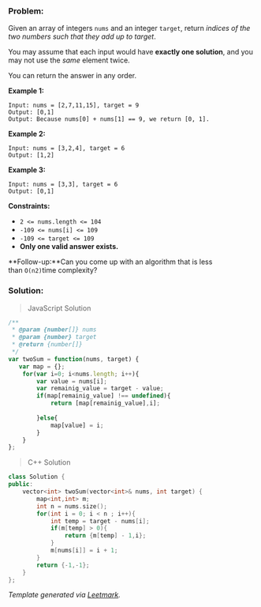 

### Problem:

Given an array of integers `nums` and an integer `target`, return *indices of the two numbers such that they add up to target*.

You may assume that each input would have **exactly one solution**, and you may not use the *same* element twice.

You can return the answer in any order.

**Example 1:**

```
Input: nums = [2,7,11,15], target = 9
Output: [0,1]
Output: Because nums[0] + nums[1] == 9, we return [0, 1].
```

**Example 2:**

```
Input: nums = [3,2,4], target = 6
Output: [1,2]
```

**Example 3:**

```
Input: nums = [3,3], target = 6
Output: [0,1]
```

**Constraints:**

- `2 <= nums.length <= 104`
- `-109 <= nums[i] <= 109`
- `-109 <= target <= 109`
- **Only one valid answer exists.**

**Follow-up:**Can you come up with an algorithm that is less than `O(n2)`time complexity?

### Solution:

> JavaScript Solution

```javascript
/**
 * @param {number[]} nums
 * @param {number} target
 * @return {number[]}
 */
var twoSum = function(nums, target) {
   var map = {};
    for(var i=0; i<nums.length; i++){
        var value = nums[i];
        var remainig_value = target - value;
        if(map[remainig_value] !== undefined){
            return [map[remainig_value],i];
            
        }else{
            map[value] = i;
        }
    }
};
```

> C++ Solution

```c++
class Solution {
public:
    vector<int> twoSum(vector<int>& nums, int target) {
        map<int,int> m;
        int n = nums.size();
        for(int i = 0; i < n ; i++){
            int temp = target - nums[i];
            if(m[temp] > 0){
                return {m[temp] - 1,i};
            }
            m[nums[i]] = i + 1;
        }
        return {-1,-1};
    }
};
```

*Template generated via [Leetmark](https://github.com/crimx/crx-leetmark).*

